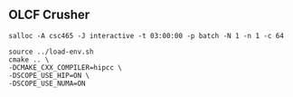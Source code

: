 ## OLCF Crusher

```
salloc -A csc465 -J interactive -t 03:00:00 -p batch -N 1 -n 1 -c 64
```

```
source ../load-env.sh
cmake .. \
-DCMAKE_CXX_COMPILER=hipcc \
-DSCOPE_USE_HIP=ON \
-DSCOPE_USE_NUMA=ON
```